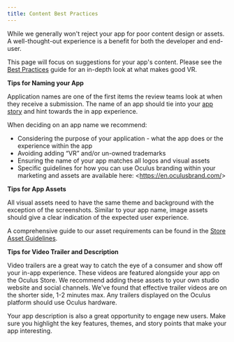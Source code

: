 ```yaml
---
title: Content Best Practices
---
```


While we generally won't reject your app for poor content design or assets. A well-thought-out experience is a benefit for both the developer and end-user.

This page will focus on suggestions for your app's content. Please see the [Best Practices](/design/latest/concepts/book-bp/) guide for an in-depth look at what makes good VR.

**Tips for Naming your App**

Application names are one of the first items the review teams look at when they receive a submission. The name of an app should tie into your [app story](/blog/marketing-starter-5-ways-to-kickstart-your-app-marketing-strategy-/) and hint towards the in app experience.

When deciding on an app name we recommend:

* Considering the purpose of your application - what the app does or the experience within the app
* Avoiding adding “VR” and/or un-owned trademarks
* Ensuring the name of your app matches all logos and visual assets
* Specific guidelines for how you can use Oculus branding within your marketing and assets are available here: &lt;https://en.oculusbrand.com/&gt;


**Tips for App Assets**

All visual assets need to have the same theme and background with the exception of the screenshots. Similar to your app name, image assets should give a clear indication of the expected user experience.

A comprehensive guide to our asset requirements can be found in the [ Store Asset Guidelines](https://scontent-sjc3-1.xx.fbcdn.net/v/t39.2365-6/10000000_2007708799495262_8508290021072044032_n.pdf?_nc_cat=111&amp;oh=5a41a1fd066453853ad1ee4880be6e93&amp;oe=5C5CF91A).

**Tips for Video Trailer and Description**

Video trailers are a great way to catch the eye of a consumer and show off your in-app experience. These videos are featured alongside your app on the Oculus Store. We recommend adding these assets to your own studio website and social channels. We've found that effective trailer videos are on the shorter side, 1-2 minutes max. Any trailers displayed on the Oculus platform should use Oculus hardware.

Your app description is also a great opportunity to engage new users. Make sure you highlight the key features, themes, and story points that make your app interesting.
